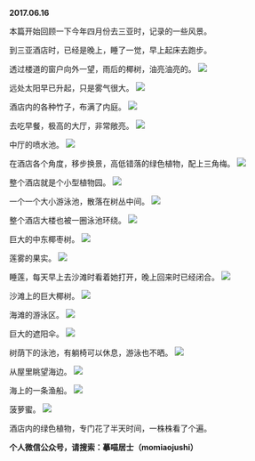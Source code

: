 
          
**2017.06.16**

本篇开始回顾一下今年四月份去三亚时，记录的一些风景。

到三亚酒店时，已经是晚上，睡了一觉，早上起床去跑步。

透过楼道的窗户向外一望，雨后的椰树，油亮油亮的。
![](http://wx3.sinaimg.cn/large/627d9660ly1fgmm99fj9yj20yg0mzdop.jpg)


远处太阳早已升起，只是雾气很大。
![](http://wx3.sinaimg.cn/large/627d9660ly1fgmm9911lhj20yg0mzq87.jpg)


酒店内的各种竹子，布满了内庭。
![](http://wx3.sinaimg.cn/large/627d9660ly1fgmm9aju5mj20yg0mzjz1.jpg)


去吃早餐，极高的大厅，非常敞亮。
![](http://wx3.sinaimg.cn/large/627d9660ly1fgmm981wb2j20yg0mztcx.jpg)


中厅的喷水池。
![](http://wx3.sinaimg.cn/large/627d9660ly1fgmm98usnfj20yg0mzn1q.jpg)


在酒店各个角度，移步换景，高低错落的绿色植物，配上三角梅。
![](http://wx3.sinaimg.cn/large/627d9660ly1fgmm99ss3oj20yg0mzqbk.jpg)


整个酒店就是个小型植物园。
![](http://wx3.sinaimg.cn/large/627d9660ly1fgmm9a6v7hj20yg0mzn7s.jpg)


一个一个大小游泳池，散落在树丛中间。
![](http://wx3.sinaimg.cn/large/627d9660ly1fgmm99zegxj20yg0mzdpm.jpg)


整个酒店大楼也被一圈泳池环绕。
![](http://wx3.sinaimg.cn/large/627d9660ly1fgmm98gq7pj20yg0mz11g.jpg)


巨大的中东椰枣树。
![](http://wx3.sinaimg.cn/large/627d9660ly1fgmm99lyttj20yg0mz11d.jpg)


莲雾的果实。
![](http://wx3.sinaimg.cn/large/627d9660ly1fgmm9arc5xj20yg0mzad3.jpg)


睡莲，每天早上去沙滩时看着她打开，晚上回来时已经闭合。
![](http://wx3.sinaimg.cn/large/627d9660ly1fgmm996lomj20yg0mzjty.jpg)


沙滩上的巨大椰树。
![](http://wx3.sinaimg.cn/large/627d9660ly1fgmm9ada8yj20yg0mz0yf.jpg)


海滩的游泳区。
![](http://wx3.sinaimg.cn/large/627d9660ly1fgmm97lieaj20yg0mz792.jpg)


巨大的遮阳伞。
![](http://wx3.sinaimg.cn/large/627d9660ly1fgmm98ajduj20yg0mzdi1.jpg)


树荫下的泳池，有躺椅可以休息，游泳也不晒。
![](http://wx3.sinaimg.cn/large/627d9660ly1fgmm9b4kbzj20yg0mz0wf.jpg)


从屋里眺望海边。
![](http://wx3.sinaimg.cn/large/627d9660ly1fgmm97vim9j20yg0mzdl9.jpg)


海上的一条渔船。
![](http://wx3.sinaimg.cn/large/627d9660ly1fgmm98mlrdj20yg0mzgnr.jpg)


菠萝蜜。
![](http://wx3.sinaimg.cn/large/627d9660ly1fgmm9axzzvj20yg0mzn47.jpg)


酒店内的绿色植物，专门花了半天时间，一株株看了个遍。


**个人微信公众号，请搜索：摹喵居士（momiaojushi）**

        